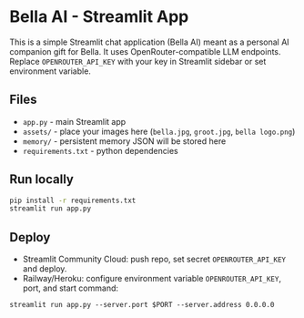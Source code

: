 
# Bella AI - Streamlit App

This is a simple Streamlit chat application (Bella AI) meant as a personal AI companion gift for Bella.
It uses OpenRouter-compatible LLM endpoints. Replace `OPENROUTER_API_KEY` with your key in Streamlit sidebar or set environment variable.

## Files
- `app.py` - main Streamlit app
- `assets/` - place your images here (`bella.jpg`, `groot.jpg`, `bella logo.png`)
- `memory/` - persistent memory JSON will be stored here
- `requirements.txt` - python dependencies

## Run locally
```bash
pip install -r requirements.txt
streamlit run app.py
```

## Deploy
- Streamlit Community Cloud: push repo, set secret `OPENROUTER_API_KEY` and deploy.
- Railway/Heroku: configure environment variable `OPENROUTER_API_KEY`, port, and start command:
```
streamlit run app.py --server.port $PORT --server.address 0.0.0.0
```
